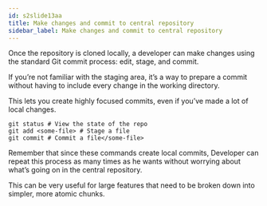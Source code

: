```yaml
---
id: s2slide13aa
title: Make changes and commit to central repository
sidebar_label: Make changes and commit to central repository
---
```



<!--
![xxx](https://raw.githubusercontent.com/ChickenKyiv/awesome-git-article/master/img/merge/simple-git-flow.png)
#### Make changes and commit -->

Once the repository is cloned locally, a developer can make changes using the standard Git commit process: edit, stage, and commit.

If you’re not familiar with the staging area, it’s a way to prepare a commit without having to include every change in the working directory.

This lets you create highly focused commits, even if you’ve made a lot of local changes.

```
git status # View the state of the repo
git add <some-file> # Stage a file
git commit # Commit a file</some-file>
```

Remember that since these commands create local commits, Developer can repeat this process as many times as he wants without worrying about what’s going on in the central repository.

This can be very useful for large features that need to be broken down into simpler, more atomic chunks.
